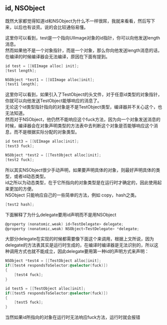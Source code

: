 

## id, NSObject

既然大家都觉得知道id和NSObject为什么不一样很屌，我就来看看，然后写下来，以后也有谈资。说的会比较通俗易懂。

这里你可以看到，test是一个指向UIImage对象的id指针，你可以向他发送length消息。  
然而如果他不是一个对象指针，而是一个对象，那么你向他发送length消息的话，在编译的时候编译器会无法编译，原因在下面有提到。
    
```Objective-C
id test = [[UIImage alloc] init];
[test length];

NSObject *test1 = [[UIImage alloc]init];
[test1 length];
```

这里你可以看到，如果引入了TestObject的头文件，对于任意id类型的对象指针，你就可以向他发送TestObject能够响应的消息了。  
无论这个id类型指针指向的对象是不是TestObject类型，编译器并不关心这个，也无法知道。  
然而对于NSObject，他仍然不能响应这个fuck方法，因为向一个对象发送消息的时候，编译器会在对象声明类型的方法表中去判断这个对象是否能够响应这个消息，而不是根据实际分配的对象类型。
   
```Objective-C 
id test3 = [[UIImage alloc]init];
[test3 fuck];

NSObject *test2 = [[TestObject alloc]init];
[test2 fuck];
```

所以其实NSObject很少手动声明，如果要声明具体的对象，则最好声明具体的类型，或者id动态类型。  
id之所以为动态类型，在于它所指向的对象类型是在运行时才确定的，因此使用起来更加的方便。  
NSObject 只能响应自己的一些简单的方法，例如 copy，hash之类。

```Objective-C   
[test2 hash];
```
    
下面解释了为什么delegate要用id声明而不是用NSObject

```Objective-C 
@property (nonatomic,weak) id<TestDelegate> delegate;
@property (nonatomic,weak) NSObject<TestDelegate> *delegate;
```

大部分delegate在实现的时候都需要像下面这个来调用，根据上文所说，因为delegate的方法表其实是运行时生成的，在编译时编译器是无法识别的，所以这种调用方式也就不能成立，因此delegate要用第一种id的声明方式来声明：

```Objective-C 
NSObject *test4 = [[TestObject alloc]init];
if([test4 respondsToSelector:@selector(fuck)])
{
    [test4 fuck];
}

id test5 = [[TestObject alloc]init];
if([test5 respondsToSelector:@selector(fuck)])
{
    [test5 fuck];
}
```

当然如果id所指向的对象在运行时无法响应fuck方法，运行时就会报错